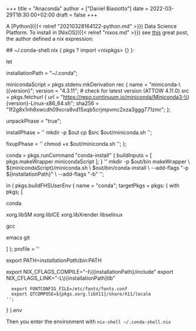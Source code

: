 +++
title = "Anaconda"
author = ["Daniel Biasiotto"]
date = 2022-03-29T18:30:00+02:00
draft = false
+++

A [Python]({{< relref "20210328164122-python.md" >}}) Data Science Platform.
To install in [NixOS]({{< relref "nixos.md" >}}) see [this](http://www.jaakkoluttinen.fi/blog/conda-on-nixos/) great post, the author defined a nix expression:

<div class="source">

\## ~/.conda-shell.nix
{ pkgs ? import &lt;nixpkgs&gt; {} }:

let

installationPath = "~/.conda";

minicondaScript = pkgs.stdenv.mkDerivation rec {
  name = "miniconda-\\({version}";
    version = "4.3.11"; # check for latest version (ATTOW 4.11.0)
    src = pkgs.fetchurl {
      url = "https://repo.continuum.io/miniconda/Miniconda3-\\){version}-Linux-x86_64.sh";
    sha256 = "1f2g8x1nh8xwcdh09xcra8vd15xqb5crjmpvmc2xza3ggg771zmr";
  };

unpackPhase = "true";

installPhase = ''
  mkdir -p $out
  cp $src $out/miniconda.sh
'';

  fixupPhase = ''
    chmod +x $out/miniconda.sh
  '';
};

conda = pkgs.runCommand "conda-install"
  { buildInputs = [ pkgs.makeWrapper minicondaScript ]; }
  ''
    mkdir -p $out/bin
    makeWrapper                            \\
      ${minicondaScript}/miniconda.sh      \\
      $out/bin/conda-install               \\
      --add-flags "-p ${installationPath}" \\
      --add-flags "-b"
  '';

in
(
  pkgs.buildFHSUserEnv {
    name = "conda";
    targetPkgs = pkgs: (
      with pkgs; [

conda

xorg.libSM
xorg.libICE
xorg.libXrender
libselinux

gcc

emacs
git

  ]
);
profile = ''

export PATH=${installationPath}/bin:$PATH

export NIX_CFLAGS_COMPILE="-I\\({installationPath}/include"
      export NIX\_CFLAGS\_LINK="-L\\){installationPath}lib"

      export FONTCONFIG_FILE=/etc/fonts/fonts.conf
      export QTCOMPOSE=${pkgs.xorg.libX11}/share/X11/locale
    '';
  }
).env

</div>

Then you enter the environment with `nix-shell ~/.conda-shell.nix`